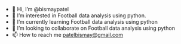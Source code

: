 - 👋 Hi, I’m @bismaypatel
- 👀 I’m interested in Football data analysis using python.
- 🌱 I’m currently learning Football data analysis using python
- 💞️ I’m looking to collaborate on Football data analysis using python
- 📫 How to reach me patelbismay@gmail.com

<!---
bismaypatel/bismaypatel is a ✨ special ✨ repository because its `README.md` (this file) appears on your GitHub profile.
You can click the Preview link to take a look at your changes.
--->
